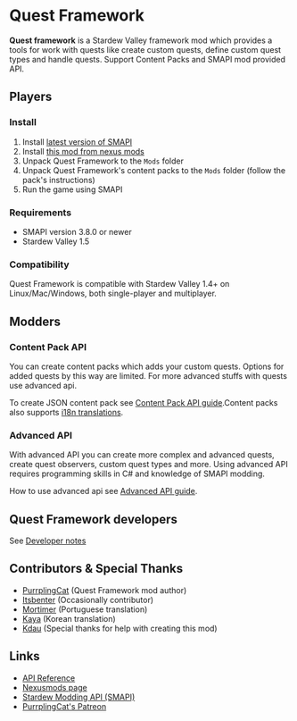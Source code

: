 ﻿# Quest Framework

**Quest framework** is a Stardew Valley framework mod which provides a tools for work with quests like create custom quests, define custom quest types and handle quests. Support Content Packs and SMAPI mod provided API.

## Players

### Install

1. Install [latest version of SMAPI](https://smapi.io)
2. Install [this mod from nexus mods](https://www.nexusmods.com/stardewvalley/mods/6414)
3. Unpack Quest Framework to the `Mods` folder
4. Unpack Quest Framework's content packs to the `Mods` folder (follow the pack's instructions)
5. Run the game using SMAPI

### Requirements

- SMAPI version 3.8.0 or newer
- Stardew Valley 1.5

### Compatibility

Quest Framework is compatible with Stardew Valley 1.4+ on Linux/Mac/Windows, both single-player and multiplayer.

## Modders

### Content Pack API

You can create content packs which adds your custom quests. Options for added quests by this way are limited. For more advanced stuffs with quests use advanced api.

To create JSON content pack see [Content Pack API guide](docs/content-pack-guide.md).Content packs also supports [i18n translations](docs/translations.md).

### Advanced API

With advanced API you can create more complex and advanced quests, create quest observers, custom quest types and more. Using advanced API requires programming skills in C# and knowledge of SMAPI modding.

How to use advanced api see [Advanced API guide](docs/advanced-api-guide.md).

## Quest Framework developers

See [Developer notes](docs/developer-notes.md)

## Contributors & Special Thanks

- [PurrplingCat](https://www.nexusmods.com/users/68185132) (Quest Framework mod author)
- [Itsbenter](https://www.nexusmods.com/stardewvalley/users/41011220) (Occasionally contributor)
- [Mortimer](https://www.nexusmods.com/stardewvalley/users/68848663) (Portuguese translation)
- [Kaya](https://www.nexusmods.com/stardewvalley/users/48693548) (Korean translation)
- [Kdau](https://www.nexusmods.com/stardewvalley/users/80928528) (Special thanks for help with creating this mod)

## Links

- [API Reference](https://questframework.purrplingcat.com/api/QuestFramework.html)
- [Nexusmods page](https://www.nexusmods.com/stardewvalley/mods/6414)
- [Stardew Modding API (SMAPI)](https://smapi.io)
- [PurrplingCat's Patreon](https://www.patreon.com/purrplingcat)
